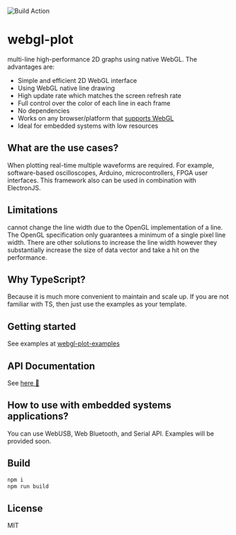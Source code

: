 ![Build Action](https://github.com/danchitnis/webgl-plot/workflows/Build/badge.svg "")


# webgl-plot
multi-line high-performance 2D graphs using native WebGL. The advantages are:

 * Simple and efficient 2D WebGL interface
 * Using WebGL native line drawing 
 * High update rate which matches the screen refresh rate
 * Full control over the color of each line in each frame
 * No dependencies
 * Works on any browser/platform that [supports WebGL](https://caniuse.com/#feat=webgl)
 * Ideal for embedded systems with low resources
 

## What are the use cases?
When plotting real-time multiple waveforms are required. For example, software-based oscilloscopes, Arduino, microcontrollers, FPGA user interfaces. This framework also can be used in combination with ElectronJS.

## Limitations
cannot change the line width due to the OpenGL implementation of a line. The OpenGL specification only guarantees a minimum of a single pixel line width. There are other solutions to increase the line width however they substantially increase the size of data vector and take a hit on the performance.

## Why TypeScript?
Because it is much more convenient to maintain and scale up. If you are not familiar with TS, then just use the examples as your template.

## Getting started
See examples at [webgl-plot-examples](https://github.com/danchitnis/webgl-plot-examples)

## API Documentation
See [here 📑](https://github.com/danchitnis/webgl-plot-examples/docs)

## How to use with embedded systems applications?
You can use WebUSB, Web Bluetooth, and Serial API. Examples will be provided soon.

## Build
```bash
npm i
npm run build
```

## License
MIT


